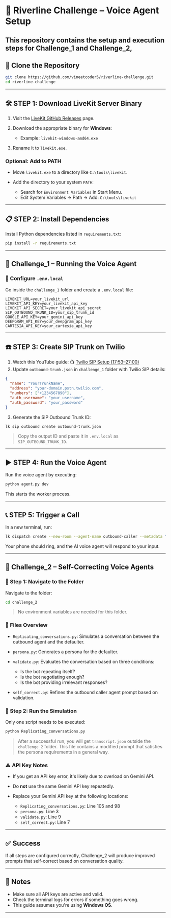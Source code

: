 # 🚀 Riverline Challenge – Voice Agent Setup

This repository contains the setup and execution steps for **Challenge\_1** and **Challenge\_2**, 
---

## 📆 Clone the Repository

```bash
git clone https://github.com/vineetcoder5/riverline-challenge.git
cd riverline-challenge
```

---

## 🛠️ STEP 1: Download LiveKit Server Binary

1. Visit the [LiveKit GitHub Releases](https://github.com/livekit/livekit-server/releases) page.
2. Download the appropriate binary for **Windows**:

   * Example: `livekit-windows-amd64.exe`
3. Rename it to `livekit.exe`.

### Optional: Add to PATH

* Move `livekit.exe` to a directory like `C:\tools\livekit`.
* Add the directory to your system `PATH`:

  * Search for `Environment Variables` in Start Menu.
  * Edit System Variables → Path → Add: `C:\tools\livekit`

---

## 📋 STEP 2: Install Dependencies

Install Python dependencies listed in `requirements.txt`:

```bash
pip install -r requirements.txt
```

---

## 🎯 Challenge\_1 – Running the Voice Agent

### 🔧 Configure `.env.local`

Go inside the `challenge_1` folder and create a `.env.local` file:

```env
LIVEKIT_URL=your_livekit_url
LIVEKIT_API_KEY=your_livekit_api_key
LIVEKIT_API_SECRET=your_livekit_api_secret
SIP_OUTBOUND_TRUNK_ID=your_sip_trunk_id
GOOGLE_API_KEY=your_gemini_api_key
DEEPGRAM_API_KEY=your_deepgram_api_key
CARTESIA_API_KEY=your_cartesia_api_key
```

---

## ☎️ STEP 3: Create SIP Trunk on Twilio

1. Watch this YouTube guide:
   📺 [Twilio SIP Setup (17:53–27:00)](https://www.youtube.com/watch?v=1PA1QoRhddw&t=1073s)
2. Update `outbound-trunk.json` in `challenge_1` folder with Twilio SIP details:

```json
{
  "name": "YourTrunkName",
  "address": "your-domain.pstn.twilio.com",
  "numbers": ["+1234567890"],
  "auth_username": "your_username",
  "auth_password": "your_password"
}
```

3. Generate the SIP Outbound Trunk ID:

```bash
lk sip outbound create outbound-trunk.json
```

> Copy the output ID and paste it in `.env.local` as `SIP_OUTBOUND_TRUNK_ID`.

---

## ▶️ STEP 4: Run the Voice Agent

Run the voice agent by executing:

```bash
python agent.py dev
```

This starts the worker process.

---

## 📞 STEP 5: Trigger a Call

In a new terminal, run:

```bash
lk dispatch create --new-room --agent-name outbound-caller --metadata "{\"phone_number\": \"+YourPhoneNumber\"}"
```

Your phone should ring, and the AI voice agent will respond to your input.

---

## 🔄 Challenge\_2 – Self-Correcting Voice Agents

### 🔧 Step 1: Navigate to the Folder

Navigate to the folder:

```bash
cd challenge_2
```

> No environment variables are needed for this folder.

### 📂 Files Overview

* `Replicating_conversations.py`: Simulates a conversation between the outbound agent and the defaulter.
* `persona.py`: Generates a persona for the defaulter.
* `validate.py`: Evaluates the conversation based on three conditions:

  * Is the bot repeating itself?
  * Is the bot negotiating enough?
  * Is the bot providing irrelevant responses?
* `self_correct.py`: Refines the outbound caller agent prompt based on validation.

### 📅 Step 2: Run the Simulation

Only one script needs to be executed:

```bash
python Replicating_conversations.py
```

> After a successful run, you will get `transcript.json` outside the `challenge_2` folder. This file contains a modified prompt that satisfies the persona requirements in a general way.

### ⚠️ API Key Notes

* If you get an API key error, it's likely due to overload on Gemini API.
* Do **not** use the same Gemini API key repeatedly.
* Replace your Gemini API key at the following locations:

  * `Replicating_conversations.py`: Line 105 and 98
  * `persona.py`: Line 3
  * `validate.py`: Line 9
  * `self_correct.py`: Line 7

---

## ✅ Success

If all steps are configured correctly, Challenge\_2 will produce improved prompts that self-correct based on conversation quality.

---

## 📌 Notes

* Make sure all API keys are active and valid.
* Check the terminal logs for errors if something goes wrong.
* This guide assumes you're using **Windows OS**.

---
